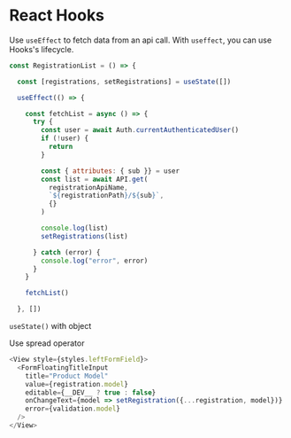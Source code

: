 # React Hooks

Use `useEffect` to fetch data from an api call. With `useffect`, you can use Hooks's lifecycle.

```javascript
const RegistrationList = () => {

  const [registrations, setRegistrations] = useState([])

  useEffect(() => {

    const fetchList = async () => {
      try {
        const user = await Auth.currentAuthenticatedUser()
        if (!user) {
          return
        }

        const { attributes: { sub }} = user
        const list = await API.get(
          registrationApiName,
          `${registrationPath}/${sub}`,
          {}
        )

        console.log(list)
        setRegistrations(list)

      } catch (error) {
        console.log("error", error)
      }
    }

    fetchList()

  }, [])
```

`useState()` with object

Use spread operator

```javascript
<View style={styles.leftFormField}>
  <FormFloatingTitleInput
    title="Product Model"
    value={registration.model}
    editable={__DEV__ ? true : false}
    onChangeText={model => setRegistration({...registration, model})}
    error={validation.model}
  />
</View>
```
